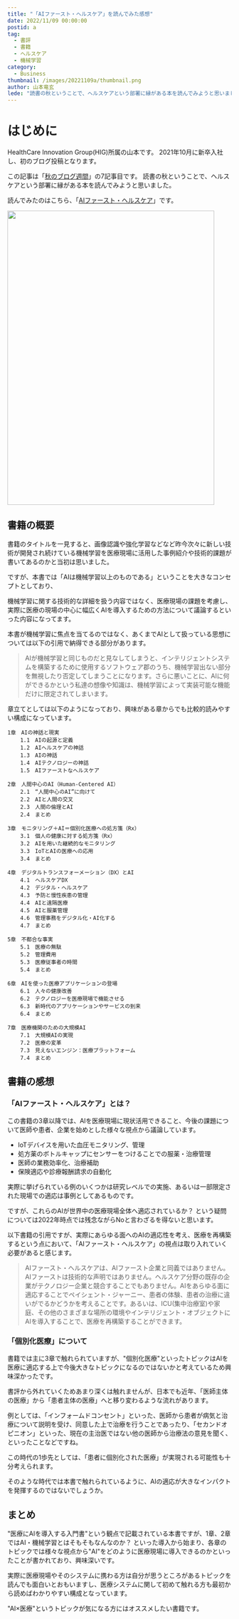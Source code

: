 ```yaml
---
title: "「AIファースト・ヘルスケア」を読んでみた感想"
date: 2022/11/09 00:00:00
postid: a
tag:
  - 書評
  - 書籍
  - ヘルスケア
  - 機械学習
category:
  - Business
thumbnail: /images/20221109a/thumbnail.png
author: 山本竜玄
lede: "読書の秋ということで、ヘルスケアという部署に縁がある本を読んでみようと思いました。"
---
```

# はじめに

HealthCare Innovation Group(HIG)所属の山本です。
2021年10月に新卒入社し、初のブログ投稿となります。

この記事は「[秋のブログ週間](/articles/20221031a/)」の7記事目です。
読書の秋ということで、ヘルスケアという部署に縁がある本を読んでみようと思いました。

読んでみたのはこちら、「[AIファースト・ヘルスケア](https://www.oreilly.co.jp/books/9784814400034/)」です。

<img src="/images/20221109a/image.png" alt="" width="465" height="660" loading="lazy">

## 書籍の概要

書籍のタイトルを一見すると、画像認識や強化学習などなど昨今次々に新しい技術が開発され続けている機械学習を医療現場に活用した事例紹介や技術的課題が書いてあるのかと当初は思いました。

ですが、本書では「AIは機械学習以上のものである」ということを大きなコンセプトとしており、

機械学習に関する技術的な詳細を扱う内容ではなく、医療現場の課題を考慮し、実際に医療の現場の中心に幅広くAIを導入するための方法について議論するといった内容になってます。

本書が機械学習に焦点を当てるのではなく、あくまでAIとして扱っている思想については以下の引用で納得できる部分があります。
>AIが機械学習と同じものだと見なしてしまうと、インテリジェントシステムを構築するために使用するソフトウェア郡のうち、機械学習出ない部分を無視したり否定してしまうことになります。さらに悪いことに、AIに何ができるかという私達の想像や知識は、機械学習によって実装可能な機能だけに限定されてしまいます。

章立てとしては以下のようになっており、興味がある章からでも比較的読みやすい構成になっています。

```
1章　AIの神話と現実
    1.1　AIの起源と定義
    1.2　AIヘルスケアの神話
    1.3　AIの神話
    1.4　AIテクノロジーの神話
    1.5　AIファーストなヘルスケア

2章　人間中心のAI（Human-Centered AI）
    2.1　“人間中心のAI”に向けて
    2.2　AIと人間の交叉
    2.3　人間の倫理とAI
    2.4　まとめ

3章　モニタリング＋AI＝個別化医療への処方箋（Rx）
    3.1　個人の健康に対する処方箋（Rx）
    3.2　AIを用いた継続的なモニタリング
    3.3　IoTとAIの医療への応用
    3.4　まとめ

4章　デジタルトランスフォーメーション（DX）とAI
    4.1　ヘルスケアDX
    4.2　デジタル・ヘルスケア
    4.3　予防と慢性疾患の管理
    4.4　AIと遠隔医療
    4.5　AIと服薬管理
    4.6　管理事務をデジタル化・AI化する
    4.7　まとめ

5章　不都合な事実
    5.1　医療の無駄
    5.2　管理費用
    5.3　医療従事者の時間
    5.4　まとめ

6章　AIを使った医療アプリケーションの登場
    6.1　人々の健康改善
    6.2　テクノロジーを医療現場で機能させる
    6.3　新時代のアプリケーションやサービスの到来
    6.4　まとめ

7章　医療機関のための大規模AI
    7.1　大規模AIの実現
    7.2　医療の変革
    7.3　見えないエンジン：医療プラットフォーム
    7.4　まとめ
```

## 書籍の感想

### 「AIファースト・ヘルスケア」とは？

この書籍の3章以降では、AIを医療現場に現状活用できること、今後の課題について医師や患者、企業を始めとした様々な視点から議論しています。

- IoTデバイスを用いた血圧モニタリング、管理
- 処方薬のボトルキャップにセンサーをつけることでの服薬・治療管理
- 医師の業務効率化、治療補助
- 保険適応や診療報酬請求の自動化

実際に挙げられている例のいくつかは研究レベルでの実施、あるいは一部限定された現場での適応は事例としてあるものです。

ですが、これらのAIが世界中の医療現場全体へ適応されているか？ という疑問については2022年時点では残念ながらNoと言わざるを得ないと思います。

以下書籍の引用ですが、実際にあらゆる面へのAIの適応性を考え、医療を再構築するという点において、「AIファースト・ヘルスケア」の視点は取り入れていく必要があると感じます。

>AIファースト・ヘルスケアは、AIファースト企業と同義ではありません。AIファーストは技術的な声明ではありません。ヘルスケア分野の既存の企業がテクノロジー企業と競合することでもありません。AIをあらゆる面に適応することでペイシェント・ジャーニー、患者の体験、患者の治療に違いがでるかどうかを考えることです。あるいは、ICU(集中治療室)や家庭、その他のさまざまな場所の環境やインテリジェント・オブジェクトにAIを導入することで、医療を再構築することができます。

### 「個別化医療」について

書籍では主に3章で触れられていますが、"個別化医療"といったトピックはAIを医療に適応する上で今後大きなトピックになるのではないかと考えているため興味深かったです。

書評から外れていくためあまり深くは触れませんが、日本でも近年、「医師主体の医療」から「患者主体の医療」へと移り変わるような流れがあります。

例としては、「インフォームドコンセント」といった、医師から患者が病気と治療について説明を受け、同意した上で治療を行うことであったり、「セカンドオピニオン」といった、現在の主治医ではない他の医師から治療法の意見を聞く、といったことなどですね。

この時代の1歩先としては、「患者に個別化された医療」が実現される可能性も十分考えられます。

そのような時代では本書で触れられているように、AIの適応が大きなインパクトを発揮するのではないでしょうか。

## まとめ

"医療にAIを導入する入門書"という観点で記載されている本書ですが、1章、2章ではAI・機械学習とはそもそもなんなのか？ といった導入から始まり、各章のトピックでは様々な視点から"AI"をどのように医療現場に導入できるのかといったことが書かれており、興味深いです。

実際に医療現場やそのシステムに携わる方は自分が思うところがあるトピックを読んでも面白いとおもいますし、医療システムに関して初めて触れる方も最初から読めばわかりやすい構成となっています。

"AI×医療"というトピックが気になる方にはオススメしたい書籍です。
